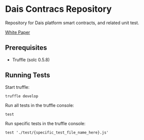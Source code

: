 # Dais Contracs Repository
Repository for Dais platform smart contracts, and related unit test.

[White Paper](docs/WHITE_PAPER.MD)
## Prerequisites
- Truffle (solc 0.5.8)
## Running Tests
Start truffle:
```
truffle develop
```
Run all tests in the truffle console:
```
test
```
Run specific tests in the truffle console:
```
test './test/{specific_test_file_name_here}.js'
```
